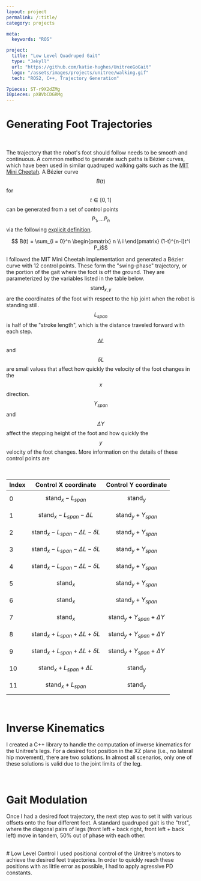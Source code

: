 ```yaml
---
layout: project
permalink: /:title/
category: projects

meta:
  keywords: "ROS"

project:
  title: "Low Level Quadruped Gait"
  type: "Jekyll"
  url: "https://github.com/katie-hughes/UnitreeGoGait"
  logo: "/assets/images/projects/unitree/walking.gif"
  tech: "ROS2, C++, Trajectory Generation"

7pieces: ST-r9X2dZMg
10pieces: pXBVbCDGRMg
---
```


# Generating Foot Trajectories

<br>

The trajectory that the robot's foot should follow needs to be smooth and continuous. A common method to generate such paths is Bézier curves, which have been used in similar quadruped walking gaits such as the <a href="https://dspace.mit.edu/handle/1721.1/98270" target="_blank"><u>MIT Mini Cheetah</u></a>. A Bézier curve $$B(t)$$ for $$t \in [0, 1]$$ can be generated from a set of control points $$ P_1, \dots P_n $$ via the following <a href="https://en.wikipedia.org/wiki/B%C3%A9zier_curve" target="_blank"><u>explicit definition</u></a>.

$$ B(t) = \sum_{i = 0}^n \begin{pmatrix} n \\ i \end{pmatrix} (1-t)^{n-i}t^i P_i$$

I followed the MIT Mini Cheetah implementation and generated a Bézier curve with 12 control points. These form the "swing-phase" trajectory, or the portion of the gait where the foot is off the ground. They are parameterized by the variables listed in the table below. $$\text{stand}_{x,y}$$ are the coordinates of the foot with respect to the hip joint when the robot is standing still. $$L_{span}$$ is half of the "stroke length", which is the distance traveled forward with each step. $$\Delta L$$ and $$\delta L$$ are small values that affect how quickly the velocity of the foot changes in the $$x$$ direction. $$Y_{span}$$ and $$\Delta Y$$ affect the stepping height of the foot and how quickly the $$y$$ velocity of the foot changes. More information on the details of these control points are 

<br>

| Index       | Control X coordinate | Control Y coordinate |
| ----------- | ----------- | ----------- |
| 0           | $$\text{stand}_x - L_{span}$$                             | $$\text{stand}_y$$       |
| 1           | $$\text{stand}_x - L_{span} - \Delta L$$                  | $$\text{stand}_y + Y_{span}$$       |
| 2           | $$\text{stand}_x - L_{span} - \Delta L - \delta L$$       | $$\text{stand}_y + Y_{span}$$       |
| 3           | $$\text{stand}_x - L_{span} - \Delta L - \delta L$$       | $$\text{stand}_y + Y_{span}$$       |
| 4           | $$\text{stand}_x - L_{span} - \Delta L - \delta L$$       | $$\text{stand}_y + Y_{span}$$       |
| 5           | $$\text{stand}_x$$                                        | $$\text{stand}_y + Y_{span}$$       |
| 6           | $$\text{stand}_x$$                                        | $$\text{stand}_y + Y_{span}$$       |
| 7           | $$\text{stand}_x$$                                        | $$\text{stand}_y + Y_{span} + \Delta Y$$       |
| 8           | $$\text{stand}_x + L_{span} + \Delta L + \delta L$$       | $$\text{stand}_y + Y_{span} + \Delta Y$$       |
| 9           | $$\text{stand}_x + L_{span} + \Delta L + \delta L$$       | $$\text{stand}_y + Y_{span} + \Delta Y$$       |
| 10          | $$\text{stand}_x + L_{span} + \Delta L$$                  | $$\text{stand}_y$$       |
| 11          | $$\text{stand}_x + L_{span}$$                             | $$\text{stand}_y$$       |


<br>

# Inverse Kinematics
I created a C++ library to handle the computation of inverse kinematics for the Unitree's legs. For a desired foot position in the XZ plane (i.e., no lateral hip movement), there are two solutions. In almost all scenarios, only one of these solutions is valid due to the joint limits of the leg. 

<br>

# Gait Modulation
Once I had a desired foot trajectory, the next step was to set it with various offsets onto the four different feet. A standard quadruped gait is the "trot", where the diagonal pairs of legs (front left + back right, front left + back left) move in tandem, 50% out of phase with each other.

<br>
# Low Level Control
I used positional control of the Unitree's motors to achieve the desired feet trajectories. In order to quickly reach these positions with as little error as possible, I had to apply agressive PD constants.

<br><br>

<!-- {% include youtubePlayer.html id=page.10pieces %} -->